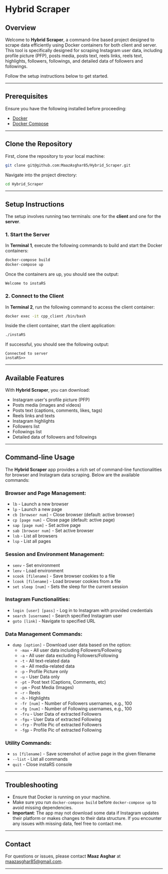 
# Hybrid Scraper

## Overview

Welcome to **Hybrid Scraper**, a command-line based project designed to scrape data efficiently using Docker containers for both client and server. This tool is specifically designed for scraping Instagram user data, including profile picture (PFP), posts media, posts text, reels links, reels text, highlights, followers, followings, and detailed data of followers and followings.

Follow the setup instructions below to get started.

---

## Prerequisites

Ensure you have the following installed before proceeding:

- [Docker](https://www.docker.com/get-started)
- [Docker Compose](https://docs.docker.com/compose/install/)

---

## Clone the Repository

First, clone the repository to your local machine:

```bash
git clone git@github.com:MaazAsghar85/Hybrid_Scraper.git
```

Navigate into the project directory:

```bash
cd Hybrid_Scraper
```

---

## Setup Instructions

The setup involves running two terminals: one for the **client** and one for the **server**.

### 1. Start the Server

In **Terminal 1**, execute the following commands to build and start the Docker containers:

```bash
docker-compose build
docker-compose up
```

Once the containers are up, you should see the output:

```
Welcome to instaRS
```

### 2. Connect to the Client

In **Terminal 2**, run the following command to access the client container:

```bash
docker exec -it cpp_client /bin/bash
```

Inside the client container, start the client application:

```bash
./instaRS
```

If successful, you should see the following output:

```
Connected to server
instaRS>>
```

---

## Available Features

With **Hybrid Scraper**, you can download:

- Instagram user's profile picture (PFP)
- Posts media (images and videos)
- Posts text (captions, comments, likes, tags)
- Reels links and texts
- Instagram highlights
- Followers list
- Followings list
- Detailed data of followers and followings

---

## Command-line Usage

The **Hybrid Scraper** app provides a rich set of command-line functionalities for browser and Instagram data scraping. Below are the available commands:

### Browser and Page Management:
- `lb` - Launch a new browser
- `lp` - Launch a new page
- `cb [browser num]` - Close browser (default: active browser)
- `cp [page num]` - Close page (default: active page)
- `sap [page num]` - Set active page
- `sab [browser num]` - Set active browser
- `lsb` - List all browsers
- `lsp` - List all pages

### Session and Environment Management:
- `senv` - Set environment
- `lenv` - Load environment
- `scook [filename]` - Save browser cookies to a file
- `lcook [filename]` - Load browser cookies from a file
- `set sleep [num]` - Sets the sleep for the current session

### Instagram Functionalities:
- `login [user] [pass]` - Log in to Instagram with provided credentials
- `search [username]` - Search specified Instagram user
- `goto [link]` - Navigate to specified URL

### Data Management Commands:
- `dump [option]` - Download user data based on the option:
  - `-max` - All user data including Followers/Following
  - `-a` - All user data excluding Followers/Following
  - `-t` - All text-related data
  - `-m` - All media-related data
  - `-p` - Profile Picture only
  - `-u` - User Data only
  - `-pt` - Post text (Captions, Comments, etc)
  - `-pm` - Post Media (Images)
  - `-r` - Reels
  - `-h` - Highlights
  - `-fr [num]` - Number of Followers usernames, e.g., 100
  - `-fg [num]` - Number of Following usernames, e.g., 100
  - `-fru` - User Data of extracted Followers
  - `-fgu` - User Data of extracted Following
  - `-frp` - Profile Pic of extracted Followers
  - `-fgp` - Profile Pic of extracted Following

### Utility Commands:
- `ss [filename]` - Save screenshot of active page in the given filename
- `--list` - List all commands
- `quit` - Close instaRS console

---

## Troubleshooting

- Ensure that Docker is running on your machine.
- Make sure you run `docker-compose build` before `docker-compose up` to avoid missing dependencies.
- **Important**: The app may not download some data if Instagram updates their platform or makes changes to their data structure. If you encounter any issues with missing data, feel free to contact me.

---

## Contact

For questions or issues, please contact **Maaz Asghar** at [maazasghar85@gmail.com](mailto:maazasghar85@gmail.com).

---
